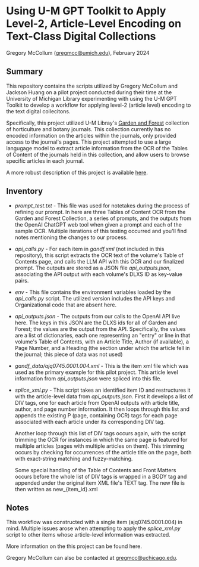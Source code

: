 
# Using U-M GPT Toolkit to Apply Level-2, Article-Level Encoding on Text-Class Digital Collections

Gregory McCollum (gregmcc@umich.edu), February 2024




## Summary

This repository contains the scripts utilized by Gregory McCollum and Jackson Huang on a pilot project conducted during their time at the University of Michigan Library experimenting with using the U-M GPT Toolkit to develop a workflow for applying level-2 (article level) encoding to the text digital collecitons.

Specifically, this project utilized U-M Libray's [Garden and Forest](https://quod.lib.umich.edu/g/gandf/) collection of horticulture and botany journals. This collection currently has no encoded information on the articles within the journals, only provided access to the journal's pages. This project attempted to use a large langugage model to extract article information from the OCR of the Tables of Content of the journals held in this collection, and allow users to browse specific articles in each journal.

A more robust description of this project is available [here](https://docs.google.com/document/d/1EnHUxZ7e-XrN34WkSmk2p6Y8WQoveXNg0EuSK6sk9eM/edit?usp=sharing).


## Inventory

- *prompt_test.txt* - This file was used for notetakes during the process of refining our prompt. In here are three Tables of Content OCR from the Garden and Forest Collection, a series of prompts, and the outputs from the OpenAI ChatGPT web tool when given a prompt and each of the sample OCR. Multiple iterations of this testing occurred and you'll find notes mentioning the changes to our process.

- *api_calls.py* - For each item in *gandf.xml* (not included in this repository), this script extracts the OCR text of the volume's Table of Contents page, and calls the LLM API with this OCR and our finalized prompt. The outputs are stored as a JSON file *api_outputs.json*, associating the API output with each volume's DLXS ID as key-value pairs.

- *env* - This file contains the environment variables loaded by the *api_calls.py* script. The utilized version includes the API keys and Organizational code that are absent here.

- *api_outputs.json* - The outputs from our calls to the OpenAI API live here. The keys in this JSON are the DLXS ids for all of Garden and Forest; the values are the output from the API. Specifically, the values are a list of dictionaries, each one representing an "entry" or line in that volume's Table of Contents, with an Article Title, Author (if available), a Page Number, and a Heading (the section under which the article fell in the journal; this piece of data was not used)

- *gandf_data/ajq0745.0001.004.xml* - This is the item xml file which was used as the primary example for this pilot project. This article level information from *api_outputs.json* were spliced into this file.

- *splice_xml.py* - This script takes an identified item ID and restructures it with the article-level data from *api_outputs.json*. First it develops a list of DIV tags, one for each article from OpenAI outputs with article title, author, and page number information. It then loops through this list and  appends the existing P (page, containing OCR) tags for each page associated with each article under its corresponding DIV tag. 

	Another loop through this list of DIV tags occurs again, with the script trimming the OCR for instances in which the same page is featured for multiple articles (pages with multiple articles on them). This trimming occurs by checking for occurrences of the article title on the page, both with exact-string matching and fuzzy-matching.
    
    Some special handling of the Table of Contents and Front Matters occurs before the whole list of DIV tags is wrapped in a BODY tag and appended under the original item XML file's TEXT tag. The new file is then written as new_{item_id}.xml


## Notes

This workflow was constructed with a single item (ajq0745.0001.004) in mind. Multiple issues arose when attempting to apply the *splice_xml.py* script to other items whose article-level information was extracted. 

More information on the this project can be found here.

Gregory McCollum can also be contacted at gregmcc@uchicago.edu.